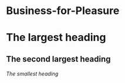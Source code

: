 # Business-for-Pleasure
# The largest heading
## The second largest heading
###### The smallest heading
